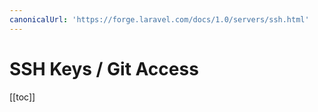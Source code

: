 ```yaml
---
canonicalUrl: 'https://forge.laravel.com/docs/1.0/servers/ssh.html'
---
```

# SSH Keys / Git Access

[[toc]]